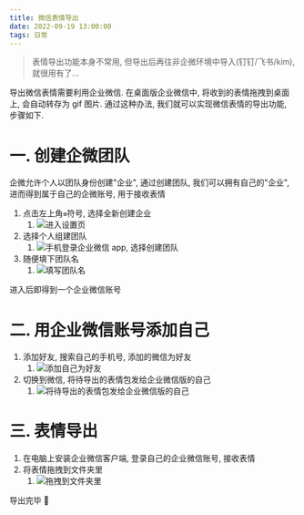 ```yaml
---
title: 微信表情导出
date: 2022-09-19 13:00:00
tags: 日常
---
```


> 表情导出功能本身不常用, 但导出后再往非企微环境中导入(钉钉/飞书/kim), 就很用有了...

导出微信表情需要利用企业微信. 在桌面版企业微信中, 将收到的表情拖拽到桌面上, 会自动转存为 gif 图片. 通过这种办法, 我们就可以实现微信表情的导出功能, 步骤如下.

# 一. 创建企微团队

企微允许个人以团队身份创建"企业", 通过创建团队, 我们可以拥有自己的"企业", 进而得到属于自己的企微账号, 用于接收表情

1.  点击左上角`≡`符号, 选择全新创建企业
    1.  ![进入设置页](http://tva1.sinaimg.cn/large/007Yq4pTly1h6b79okxq5j30u01uojrx.jpg)
2.  选择个人组建团队
    1.  ![手机登录企业微信 app, 选择创建团队](http://tva1.sinaimg.cn/large/007Yq4pTly1h6b76zhhl9j30u01uomxy.jpg)
3.  随便填下团队名
    1.  ![填写团队名](http://tva1.sinaimg.cn/large/007Yq4pTly1h6b77rn6efj30u01uoaah.jpg)

进入后即得到一个企业微信账号

# 二. 用企业微信账号添加自己

1.  添加好友, 搜索自己的手机号, 添加的微信为好友
    1.  ![添加自己为好友](http://tva1.sinaimg.cn/large/007Yq4pTly1h6b7d6hrqmj30u01uowi0.jpg)
2.  切换到微信, 将待导出的表情包发给企业微信版的自己
    1. ![将待导出的表情包发给企业微信版的自己](http://tva1.sinaimg.cn/large/007Yq4pTly1h6b7eoo8wlj30u01uojsw.jpg)

# 三. 表情导出

1.  在电脑上安装企业微信客户端, 登录自己的企业微信账号, 接收表情
2.  将表情拖拽到文件夹里
    1.  ![拖拽到文件夹里](http://tva1.sinaimg.cn/large/007Yq4pTly1h6b7kvbveyj311t0ljqb1.jpg)

导出完毕 🎉
